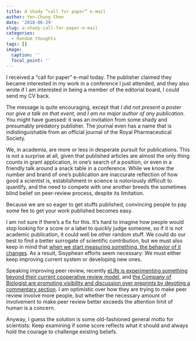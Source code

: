 ```yaml
---
title: A shady “call for paper” e-mail
author: Yen-Chung Chen
date: '2018-06-29'
slug: a-shady-call-for-paper-e-mail
categories:
  - Random thoughts
tags: []
image:
  caption: ''
  focal_point: ''
---
```

I received a “call for paper” e-mail today. The publisher claimed they
became interested in my work in a conference I just attended, and they
also wrote if I am interested in being a member of the editorial board,
I could send my CV back.

The message is quite encouraging, except that *I did not present a
poster nor give a talk on that event, and I am no major author of any
publication*. You might have guessed: it was an invitation from some
shady and presumably predatory publisher. The journal even has a name
that is indistinguishable from an official journal of the Royal
Pharmaceutical Society.

We, in academia, are more or less in desperate pursuit for publications.
This is not a surprise at all, given that published articles are almost
the only thing counts in grant application, in one’s search of a
position, or even in a friendly talk around a snack table in a
conference. While we know the number and brand of one’s publication are
inaccurate reflection of how good a scientist is, establishment in
science is notoriously difficult to quantify, and the need to compete
with one another breeds the sometimes blind belief on peer-review
process, despite its limitation.

Because we are so eager to get stuffs published, convincing people to
pay some fee to get your work published becomes easy.

I am not sure if there’s a fix for this. It’s hard to imagine how people
would stop looking for a score or a label to quickly judge someone, so
if it is not academic publication, it could well be other random stuff.
We could do our best to find a better surrogate of scientific
contribution, but we must also keep in mind that [when we start
measuring something, the behavior of it
changes](https://en.wikipedia.org/wiki/Goodhart%27s_law). As a result,
Sisyphean efforts seem necessary: We must either keep improving current
system or developing new ones.

Speaking improving peer review, recently [eLife is experimenting
something beyond their current cooperative review
model](https://elifesciences.org/articles/36545), and [the Company of
Biologist are promoting visibility and discussion over preprints by
devoting a commentary section](https://prelights.biologists.com). I am
optimistic over how they are trying to make peer review involve more
people, but whether the necessary amount of involvement to make peer
review better exceeds the attention limit of human is a concern.

Anyway, I guess the solution is some old-fashioned general motto for
scientists: Keep examining if some score reflects what it should and
always hold the courage to challenge existing beliefs.
